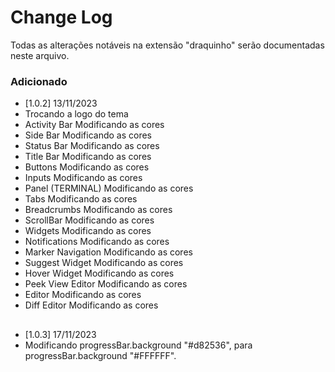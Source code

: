 # Change Log

Todas as alterações notáveis ​​na extensão "draquinho" serão documentadas neste arquivo.

### Adicionado
- [1.0.2] 13/11/2023
- Trocando a logo do tema
- Activity Bar Modificando as cores
- Side Bar Modificando as cores
- Status Bar Modificando as cores
- Title Bar Modificando as cores
- Buttons Modificando as cores
- Inputs Modificando as cores
- Panel (TERMINAL) Modificando as cores
- Tabs Modificando as cores
- Breadcrumbs Modificando as cores
- ScrollBar Modificando as cores
- Widgets Modificando as cores
- Notifications Modificando as cores
- Marker Navigation Modificando as cores
- Suggest Widget Modificando as cores
- Hover Widget Modificando as cores
- Peek View Editor Modificando as cores
- Editor Modificando as cores
- Diff Editor Modificando as cores

##
- [1.0.3] 17/11/2023
- Modificando progressBar.background "#d82536",
para progressBar.background "#FFFFFF".




